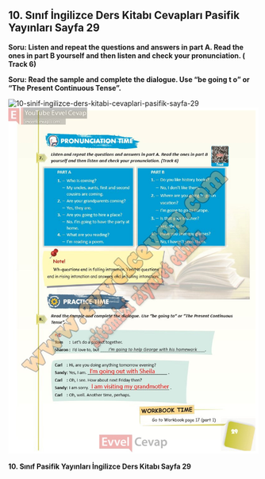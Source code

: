 ## 10. Sınıf İngilizce Ders Kitabı Cevapları Pasifik Yayınları Sayfa 29

**Soru: Listen and repeat the questions and answers in part A. Read the ones in part B yourself and then listen and check your pronunciation. ( Track 6)**

**Soru: Read the sample and complete the dialogue. Use “be going t o” or “The Present Continuous Tense”.**

![10-sinif-ingilizce-ders-kitabi-cevaplari-pasifik-sayfa-29]()![10-sinif-ingilizce-ders-kitabi-cevaplari-pasifik-sayfa-29](./image1.webp)

**10. Sınıf Pasifik Yayınları İngilizce Ders Kitabı Sayfa 29**
